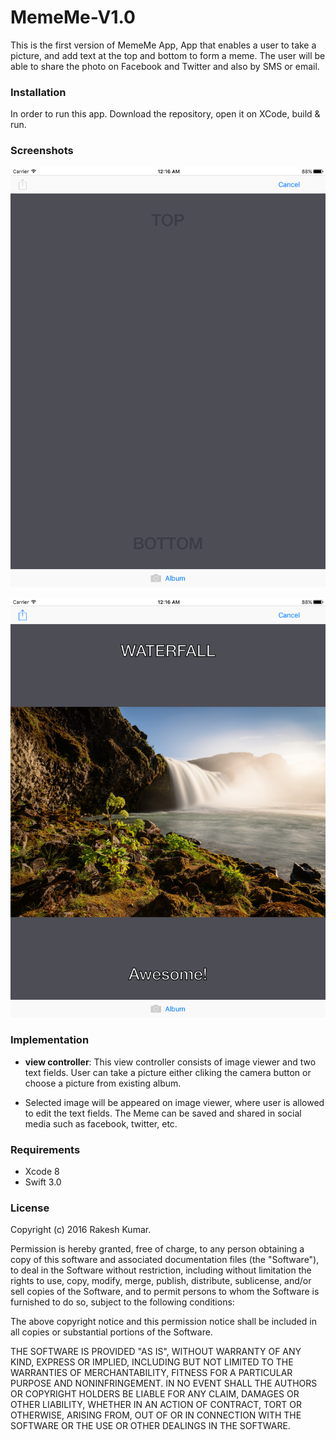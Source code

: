 # MemeMe-V1.0

This is the first version of MemeMe App, App that enables a user to take a picture, and add text at the top and bottom to form a meme. The user will be able to share the photo on Facebook and Twitter and also by SMS or email.

### Installation

In order to run this app. Download the repository, open it on XCode, build & run.

### Screenshots
![alt tag](https://github.com/raki143/MemeMe-V1.0/blob/master/MemeMe-V1.0/Screenshots/Screenshot2.png)

![alt tag](https://github.com/raki143/MemeMe-V1.0/blob/master/MemeMe-V1.0/Screenshots/Screenshot1.png)

### Implementation

- __view controller__: This view controller consists of image viewer and two text fields. User can take a picture either cliking the camera button or choose a picture from existing album.  

- Selected image will be appeared on image viewer, where user is allowed to edit the text fields. The Meme can be saved and shared in social media such as facebook, twitter, etc. 

### Requirements

* Xcode 8
* Swift 3.0

### License

Copyright (c) 2016 Rakesh Kumar.

Permission is hereby granted, free of charge, to any person obtaining a copy of this software and associated documentation files (the "Software"), to deal in the Software without restriction, including without limitation the rights to use, copy, modify, merge, publish, distribute, sublicense, and/or sell copies of the Software, and to permit persons to whom the Software is furnished to do so, subject to the following conditions:

The above copyright notice and this permission notice shall be included in all copies or substantial portions of the Software.

THE SOFTWARE IS PROVIDED "AS IS", WITHOUT WARRANTY OF ANY KIND, EXPRESS OR IMPLIED, INCLUDING BUT NOT LIMITED TO THE WARRANTIES OF MERCHANTABILITY, FITNESS FOR A PARTICULAR PURPOSE AND NONINFRINGEMENT. IN NO EVENT SHALL THE AUTHORS OR COPYRIGHT HOLDERS BE LIABLE FOR ANY CLAIM, DAMAGES OR OTHER LIABILITY, WHETHER IN AN ACTION OF CONTRACT, TORT OR OTHERWISE, ARISING FROM, OUT OF OR IN CONNECTION WITH THE SOFTWARE OR THE USE OR OTHER DEALINGS IN THE SOFTWARE.

